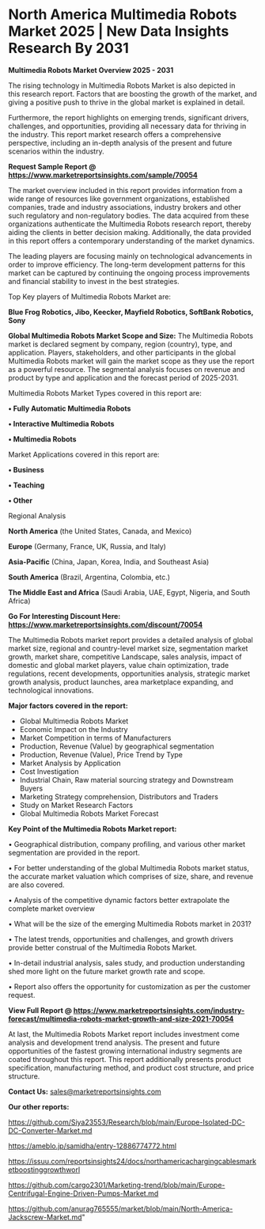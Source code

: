 # North America Multimedia Robots Market 2025 | New Data Insights Research By 2031

<Strong> Multimedia Robots Market Overview 2025 - 2031</strong>

The rising technology in Multimedia Robots Market is also depicted in this research report. Factors that are boosting the growth of the market, and giving a positive push to thrive in the global market is explained in detail.

Furthermore, the report highlights on emerging trends, significant drivers, challenges, and opportunities, providing all necessary data for thriving in the industry. This report market research offers a comprehensive perspective, including an in-depth analysis of the present and future scenarios within the industry.

<strong>Request Sample Report @ <a href=https://www.marketreportsinsights.com/sample/70054>https://www.marketreportsinsights.com/sample/70054</a></strong>

The market overview included in this report provides information from a wide range of resources like government organizations, established companies, trade and industry associations, industry brokers and other such regulatory and non-regulatory bodies. The data acquired from these organizations authenticate the Multimedia Robots research report, thereby aiding the clients in better decision making. Additionally, the data provided in this report offers a contemporary understanding of the market dynamics.

The leading players are focusing mainly on technological advancements in order to improve efficiency. The long-term development patterns for this market can be captured by continuing the ongoing process improvements and financial stability to invest in the best strategies.

Top Key players of Multimedia Robots Market are:

<strong>Blue Frog Robotics, Jibo, Keecker, Mayfield Robotics, SoftBank Robotics, Sony</strong>

<strong><b>Global Multimedia Robots Market Scope and Size:</b></strong>
The Multimedia Robots market is declared segment by company, region (country), type, and application. Players, stakeholders, and other participants in the global Multimedia Robots market will gain the market scope as they use the report as a powerful resource. The segmental analysis focuses on revenue and product by type and application and the forecast period of 2025-2031.

Multimedia Robots Market Types covered in this report are:

<strong>• Fully Automatic Multimedia Robots

• Interactive Multimedia Robots

• Multimedia Robots</strong>

Market Applications covered in this report are:

<strong>• Business

• Teaching

• Other</strong> 

Regional Analysis

<strong>North America</strong> (the United States, Canada, and Mexico)

<strong>Europe</strong> (Germany, France, UK, Russia, and Italy)

<strong>Asia-Pacific</strong> (China, Japan, Korea, India, and Southeast Asia)

<strong>South America</strong> (Brazil, Argentina, Colombia, etc.)

<strong>The Middle East and Africa</strong> (Saudi Arabia, UAE, Egypt, Nigeria, and South Africa)

<strong>Go For Interesting Discount Here: <a href=https://www.marketreportsinsights.com/discount/70054>https://www.marketreportsinsights.com/discount/70054</a></strong>

The Multimedia Robots market report provides a detailed analysis of global market size, regional and country-level market size, segmentation market growth, market share, competitive Landscape, sales analysis, impact of domestic and global market players, value chain optimization, trade regulations, recent developments, opportunities analysis, strategic market growth analysis, product launches, area marketplace expanding, and technological innovations.

<strong><b>Major factors covered in the report:</b></strong>
<ul>
  <li>Global Multimedia Robots Market </li>
  <li>Economic Impact on the Industry</li>
  <li>Market Competition in terms of Manufacturers</li>
  <li>Production, Revenue (Value) by geographical segmentation</li>
  <li>Production, Revenue (Value), Price Trend by Type</li>
  <li>Market Analysis by Application</li>
  <li>Cost Investigation</li>
  <li>Industrial Chain, Raw material sourcing strategy and Downstream Buyers</li>
  <li>Marketing Strategy comprehension, Distributors and Traders</li>
  <li>Study on Market Research Factors</li>
  <li>Global Multimedia Robots Market Forecast</li>
</ul>

<strong><b>Key Point of the Multimedia Robots Market report:</b></strong>

• Geographical distribution, company profiling, and various other market segmentation are provided in the report.

• For better understanding of the global Multimedia Robots market status, the accurate market valuation which comprises of size, share, and revenue are also covered.

• Analysis of the competitive dynamic factors better extrapolate the complete market overview

• What will be the size of the emerging Multimedia Robots market in 2031?

• The latest trends, opportunities and challenges, and growth drivers provide better construal of the Multimedia Robots Market.

• In-detail industrial analysis, sales study, and production understanding shed more light on the future market growth rate and scope.

• Report also offers the opportunity for customization as per the customer request.

<strong><b>View Full Report @ <a href=https://www.marketreportsinsights.com/industry-forecast/multimedia-robots-market-growth-and-size-2021-70054>https://www.marketreportsinsights.com/industry-forecast/multimedia-robots-market-growth-and-size-2021-70054</a></b></strong>


At last, the Multimedia Robots Market report includes investment come analysis and development trend analysis. The present and future opportunities of the fastest growing international industry segments are coated throughout this report. This report additionally presents product specification, manufacturing method, and product cost structure, and price structure.

<strong>Contact Us:</strong>
sales@marketreportsinsights.com

<strong>Our other reports:</strong>

<a href=https://github.com/Siya23553/Research/blob/main/Europe-Isolated-DC-DC-Converter-Market.md>https://github.com/Siya23553/Research/blob/main/Europe-Isolated-DC-DC-Converter-Market.md</a>

<a href=https://ameblo.jp/samidha/entry-12886774772.html>https://ameblo.jp/samidha/entry-12886774772.html</a>

<a href=https://issuu.com/reportsinsights24/docs/northamericachargingcablesmarketboostinggrowthworl>https://issuu.com/reportsinsights24/docs/northamericachargingcablesmarketboostinggrowthworl</a>

<a href=https://github.com/cargo2301/Marketing-trend/blob/main/Europe-Centrifugal-Engine-Driven-Pumps-Market.md>https://github.com/cargo2301/Marketing-trend/blob/main/Europe-Centrifugal-Engine-Driven-Pumps-Market.md</a>

<a href=https://github.com/anurag765555/market/blob/main/North-America-Jackscrew-Market.md>https://github.com/anurag765555/market/blob/main/North-America-Jackscrew-Market.md</a>"
